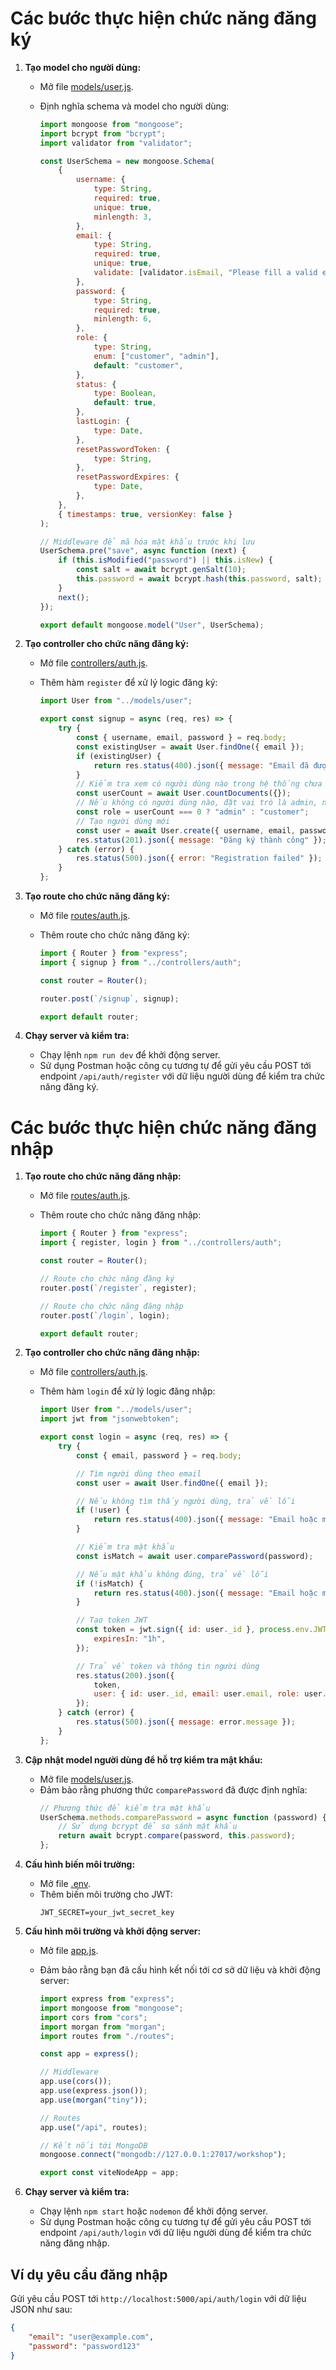 # Các bước thực hiện chức năng đăng ký

1. **Tạo model cho người dùng:**

    - Mở file [models/user.js](be/models/user.js).
    - Định nghĩa schema và model cho người dùng:

        ```javascript
        import mongoose from "mongoose";
        import bcrypt from "bcrypt";
        import validator from "validator";

        const UserSchema = new mongoose.Schema(
            {
                username: {
                    type: String,
                    required: true,
                    unique: true,
                    minlength: 3,
                },
                email: {
                    type: String,
                    required: true,
                    unique: true,
                    validate: [validator.isEmail, "Please fill a valid email address"],
                },
                password: {
                    type: String,
                    required: true,
                    minlength: 6,
                },
                role: {
                    type: String,
                    enum: ["customer", "admin"],
                    default: "customer",
                },
                status: {
                    type: Boolean,
                    default: true,
                },
                lastLogin: {
                    type: Date,
                },
                resetPasswordToken: {
                    type: String,
                },
                resetPasswordExpires: {
                    type: Date,
                },
            },
            { timestamps: true, versionKey: false }
        );

        // Middleware để mã hóa mật khẩu trước khi lưu
        UserSchema.pre("save", async function (next) {
            if (this.isModified("password") || this.isNew) {
                const salt = await bcrypt.genSalt(10);
                this.password = await bcrypt.hash(this.password, salt);
            }
            next();
        });

        export default mongoose.model("User", UserSchema);
        ```

2. **Tạo controller cho chức năng đăng ký:**

    - Mở file [controllers/auth.js](be/controllers/auth.js).
    - Thêm hàm `register` để xử lý logic đăng ký:

        ```javascript
        import User from "../models/user";

        export const signup = async (req, res) => {
            try {
                const { username, email, password } = req.body;
                const existingUser = await User.findOne({ email });
                if (existingUser) {
                    return res.status(400).json({ message: "Email đã được sử dụng" });
                }
                // Kiểm tra xem có người dùng nào trong hệ thống chưa
                const userCount = await User.countDocuments({});
                // Nếu không có người dùng nào, đặt vai trò là admin, ngược lại là customer
                const role = userCount === 0 ? "admin" : "customer";
                // Tạo người dùng mới
                const user = await User.create({ username, email, password, role });
                res.status(201).json({ message: "Đăng ký thành công" });
            } catch (error) {
                res.status(500).json({ error: "Registration failed" });
            }
        };
        ```

3. **Tạo route cho chức năng đăng ký:**

    - Mở file [routes/auth.js](be/routes/auth.js).
    - Thêm route cho chức năng đăng ký:

        ```javascript
        import { Router } from "express";
        import { signup } from "../controllers/auth";

        const router = Router();

        router.post(`/signup`, signup);

        export default router;
        ```

4. **Chạy server và kiểm tra:**
    - Chạy lệnh `npm run dev` để khởi động server.
    - Sử dụng Postman hoặc công cụ tương tự để gửi yêu cầu POST tới endpoint `/api/auth/register` với dữ liệu người dùng để kiểm tra chức năng đăng ký.

# Các bước thực hiện chức năng đăng nhập

1. **Tạo route cho chức năng đăng nhập:**

    - Mở file [routes/auth.js](be/routes/auth.js).
    - Thêm route cho chức năng đăng nhập:

        ```javascript
        import { Router } from "express";
        import { register, login } from "../controllers/auth";

        const router = Router();

        // Route cho chức năng đăng ký
        router.post(`/register`, register);

        // Route cho chức năng đăng nhập
        router.post(`/login`, login);

        export default router;
        ```

2. **Tạo controller cho chức năng đăng nhập:**

    - Mở file [controllers/auth.js](be/controllers/auth.js).
    - Thêm hàm `login` để xử lý logic đăng nhập:

        ```javascript
        import User from "../models/user";
        import jwt from "jsonwebtoken";

        export const login = async (req, res) => {
            try {
                const { email, password } = req.body;

                // Tìm người dùng theo email
                const user = await User.findOne({ email });

                // Nếu không tìm thấy người dùng, trả về lỗi
                if (!user) {
                    return res.status(400).json({ message: "Email hoặc mật khẩu không đúng" });
                }

                // Kiểm tra mật khẩu
                const isMatch = await user.comparePassword(password);

                // Nếu mật khẩu không đúng, trả về lỗi
                if (!isMatch) {
                    return res.status(400).json({ message: "Email hoặc mật khẩu không đúng" });
                }

                // Tạo token JWT
                const token = jwt.sign({ id: user._id }, process.env.JWT_SECRET, {
                    expiresIn: "1h",
                });

                // Trả về token và thông tin người dùng
                res.status(200).json({
                    token,
                    user: { id: user._id, email: user.email, role: user.role },
                });
            } catch (error) {
                res.status(500).json({ message: error.message });
            }
        };
        ```

3. **Cập nhật model người dùng để hỗ trợ kiểm tra mật khẩu:**

    - Mở file [models/user.js](be/models/user.js).
    - Đảm bảo rằng phương thức `comparePassword` đã được định nghĩa:
        ```javascript
        // Phương thức để kiểm tra mật khẩu
        UserSchema.methods.comparePassword = async function (password) {
            // Sử dụng bcrypt để so sánh mật khẩu
            return await bcrypt.compare(password, this.password);
        };
        ```

4. **Cấu hình biến môi trường:**

    - Mở file [.env](be/.env).
    - Thêm biến môi trường cho JWT:
        ```
        JWT_SECRET=your_jwt_secret_key
        ```

5. **Cấu hình môi trường và khởi động server:**

    - Mở file [app.js](be/app.js).
    - Đảm bảo rằng bạn đã cấu hình kết nối tới cơ sở dữ liệu và khởi động server:

        ```javascript
        import express from "express";
        import mongoose from "mongoose";
        import cors from "cors";
        import morgan from "morgan";
        import routes from "./routes";

        const app = express();

        // Middleware
        app.use(cors());
        app.use(express.json());
        app.use(morgan("tiny"));

        // Routes
        app.use("/api", routes);

        // Kết nối tới MongoDB
        mongoose.connect("mongodb://127.0.0.1:27017/workshop");

        export const viteNodeApp = app;
        ```

6. **Chạy server và kiểm tra:**
    - Chạy lệnh `npm start` hoặc `nodemon` để khởi động server.
    - Sử dụng Postman hoặc công cụ tương tự để gửi yêu cầu POST tới endpoint `/api/auth/login` với dữ liệu người dùng để kiểm tra chức năng đăng nhập.

## Ví dụ yêu cầu đăng nhập

Gửi yêu cầu POST tới `http://localhost:5000/api/auth/login` với dữ liệu JSON như sau:

```json
{
    "email": "user@example.com",
    "password": "password123"
}
```
